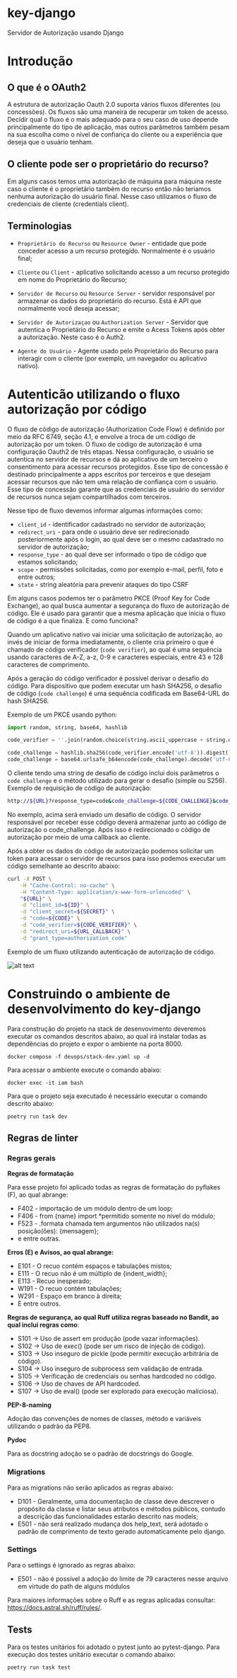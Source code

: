 # key-django
Servidor de Autorização usando Django

# Introdução

## O que é o OAuth2

A estrutura de autorização Oauth 2.0 suporta vários fluxos diferentes (ou concessões). Os fluxos são uma maneira de recuperar um token de acesso. Decidir qual o fluxo é o mais adequado para o seu caso de uso depende principalmente do tipo de aplicação, mas outros parâmetros também pesam na sua escolha como o nível de confiança do cliente ou a experiência que deseja que o usuário tenham.

## O cliente pode ser o proprietário do recurso?

Em alguns casos temos uma autorização de máquina para máquina neste caso o cliente é o proprietário também do recurso então não teriamos nenhuma autorização do usuário final. Nesse caso utilizamos o fluxo de credenciais de cliente (credentials client).

## Terminologias

- `Proprietário do Recurso` ou  `Resource Owner` - entidade que pode conceder acesso a um recurso protegido. Normalmente é o usuário final;

- `Cliente` ou `Client` - aplicativo solicitando acesso a um recurso protegido em nome do Proprietário do Recurso;

- `Servidor de Recurso` ou `Resource Server` - servidor responsável por armazenar os dados do proprietário do recurso. Está é API que normalmente você deseja acessar;

- `Servidor de Autorizaçao` ou `Authorization Server` - Servidor que autentica o Proprietário do Recurso e emite o Acess Tokens após obter a autorização. Neste caso é o Auth2.

- `Agente do Usuário` - Agente usado pelo Proprietário do Recurso para interagir com o cliente (por exemplo, um navegador ou aplicativo nativo).

# Autenticão utilizando o fluxo autorização por código

O fluxo de código de autorização (Authorization Code Flow) é definido por meio da RFC 6749, seção 4.1, e envolve a troca de um código de autorização por um token. O fluxo de código de autorização é uma configuração Oauth2 de três etapas. Nessa configuração, o usuário se autentica no servidor de recursos e dá ao aplicativo de um terceiro o consentimento para acessar recursos protegidos. Esse tipo de concessão é destinado principalmente a apps escritos por terceiros e que desejam acessar recursos que não tem uma relação de confiança com o usuário. Esse tipo de concessão garante que as credenciais de usuário do servidor de recursos nunca sejam compartilhados com terceiros.

Nesse tipo de fluxo devemos informar algumas informações como:

- `client_id` - identificador cadastrado no servidor de autorização;
- `redirect_uri` - para onde o usuário deve ser redirecionado posteriormente após o login, ao qual deve ser o mesmo cadastrado no servidor de autorização;
- `response_type` - ao qual deve ser informado o tipo de código que estamos solicitando;
- `scope` - permissões solicitadas, como por exemplo e-mail, perfil, foto e entre outros;
- `state` - string aleatória para prevenir ataques do tipo CSRF

Em alguns casos podemos ter o parâmetro PKCE (Proof Key for Code Exchange), ao qual busca aumentar a segurança do fluxo de autorização de código. Ele é usado para garantir que a mesma aplicação que inicia o fluxo de código é a que finaliza. E como funciona?

Quando um aplicativo nativo vai iniciar uma solicitação de autorização, ao invés de iniciar de forma imediatamente, o cliente cria primeiro o que é chamado de código verificador (`code verifier`), ao qual é uma sequência usando caracteres de A-Z, a-z, 0-9 e caracteres especiais, entre 43 e 128 caracteres de comprimento.

Após a geração do código verificador é possível derivar o desafio do código. Para dispositivo que podem executar um hash SHA256, o desafio de código (`code challenge`) é uma sequência codificada em Base64-URL do hash SHA256.

Exemplo de um PKCE usando python:

```python
import random, string, base64, hashlib

code_verifier = ''.join(random.choice(string.ascii_uppercase + string.digits) for _ in range(random.randint(43, 128))) # Código aleatório

code_challenge = hashlib.sha256(code_verifier.encode('utf-8')).digest() # hash do código verificador
code_challenge = base64.urlsafe_b64encode(code_challenge).decode('utf-8').replace('=', '') # codificação do hash do código verificador
```

O cliente tendo uma string de desafio de código inclui dois parâmetros o `code challenge` e o método utilizado para gerar o desafio (simple ou  S256). Exemplo de requisição de código de autorização:


```bash
http://${URL}?response_type=code&code_challenge=${CODE_CHALLENGE}&code_challenge_method=${CODE_CHALLENGE_METHOD}&client_id=${CLIENT_ID}&redirect_uri=${REDIRECT_URI}&scope=${SCOPE}
```
No exemplo, acima será enviado um desafio de código. O servidor responsável por receber esse código deverá armazenar junto ao código de autorização o code_challenge. Após isso é redirecionado o código de autorização por meio de uma callback ao cliente.

Após a obter os dados do código de autorização podemos solicitar um token para acessar o servidor de recursos para isso podemos executar um código semelhante ao descrito abaixo:

```bash
curl -X POST \
    -H "Cache-Control: no-cache" \
    -H "Content-Type: application/x-www-form-urlencoded" \
    "${URL}" \
    -d "client_id=${ID}" \
    -d "client_secret=${SECRET}" \
    -d "code=${CODE}" \
    -d "code_verifier=${CODE_VERIFIER}" \
    -d "redirect_uri=${URL_CALLBACK}" \
    -d "grant_type=authorization_code"
```

Exemplo de um fluxo utilizando autenticação de autorização de código.

![alt text](./docs/images/flow-authorization-code.png)

# Construindo o ambiente de desenvolvimento do key-django

Para construção do projeto na stack de desenvovimento deveremos executar os comandos descritos abaixo, ao qual irá instalar todas as dependências do projeto e expor o ambiente na porta 8000.

```
docker compose -f devops/stack-dev.yaml up -d
```

Para acessar o ambiente execute o comando abaixo:

```
docker exec -it iam bash
```

Para que o projeto seja executado é necessário executar o comando descrito abaixo:

```
poetry run task dev
```

## Regras de linter

### Regras gerais

**Regras de formatação**

Para esse projeto foi aplicado todas as regras de formatação do pyflakes (F), ao qual abrange:

- F402 - importação de um módulo dentro de um loop;
- F406 - from {name} import *permitido somente no nível do módulo;
- F523 - .formata chamada tem argumentos não utilizados na(s) posição(ões): {mensagem};
- e entre outras.

**Erros (E) e Avisos, ao qual abrange:**

- E101 - O recuo contém espaços e tabulações mistos;
- E111 - O recuo não é um múltiplo de {indent_width};
- E113 - Recuo inesperado;
- W191 - O recuo contém tabulações;
- W291 - Espaço em branco à direita;
- E entre outros.

**Regras de segurança, ao qual Ruff utiliza regras baseado no Bandit, ao qual inclui regras como**:

- S101 → Uso de assert em produção (pode vazar informações).
- S102 → Uso de exec() (pode ser um risco de injeção de código).
- S103 → Uso inseguro de pickle (pode permitir execução arbitrária de código).
- S104 → Uso inseguro de subprocess sem validação de entrada.
- S105 → Verificação de credenciais ou senhas hardcoded no código.
- S106 → Uso de chaves de API hardcoded.
- S107 → Uso de eval() (pode ser explorado para execução maliciosa).


**PEP-8-naming**

Adoção das convenções de nomes de classes, método e variáveis utilizando o padrão da PEP8.

**Pydoc**

Para as docstring adoção se o padrão de docstrings do Google.

### Migrations

Para as migrations não serão aplicados as regras abaixo:

- D101 - Geralmente, uma documentação de classe deve descrever o propósito da classe e listar seus atributos e métodos públicos, contudo a descrição das funcionalidades estarão descrito nas models;
- E501 - não será realizado mudança dos help_text, será adotado o padrão de comprimento de texto gerado automaticamente pelo django.


### Settings

Para o settings é ignorado as regras abaixo:

- E501 - não é possível a adoção do limite de 79 caracteres nesse arquivo em virtude do path de alguns módulos

Para maiores informações sobre o Ruff e as regras aplicadas consultar: https://docs.astral.sh/ruff/rules/.

## Tests

Para os testes unitários foi adotado o pytest junto ao pytest-django. Para execução dos testes unitário executar o comando abaixo:

```bash
poetry run task test
```